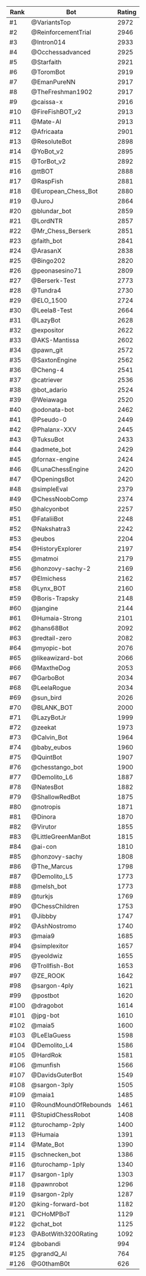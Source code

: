 Rank|Bot|Rating
---|---|---
#1|@VariantsTop|2972
#2|@ReinforcementTrial|2946
#3|@Intron014|2933
#4|@Occhessadvanced|2925
#5|@Starfaith|2921
#6|@ToromBot|2919
#7|@EmanPureNN|2917
#8|@TheFreshman1902|2917
#9|@caissa-x|2916
#10|@FireFishBOT_v2|2913
#11|@Mate-AI|2913
#12|@Africaata|2901
#13|@ResoluteBot|2898
#14|@YoBot_v2|2895
#15|@TorBot_v2|2892
#16|@ttBOT|2888
#17|@RaspFish|2881
#18|@European_Chess_Bot|2880
#19|@JuroJ|2864
#20|@blundar_bot|2859
#21|@LordNTR|2857
#22|@Mr_Chess_Berserk|2851
#23|@faith_bot|2841
#24|@ArasanX|2838
#25|@Bingo202|2820
#26|@peonasesino71|2809
#27|@Berserk-Test|2773
#28|@Tundra4|2730
#29|@ELO_1500|2724
#30|@Leela8-Test|2664
#31|@LazyBot|2628
#32|@expositor|2622
#33|@AKS-Mantissa|2602
#34|@pawn_git|2572
#35|@SaxtonEngine|2562
#36|@Cheng-4|2541
#37|@catriever|2536
#38|@bot_adario|2524
#39|@Weiawaga|2520
#40|@odonata-bot|2462
#41|@Pseudo-0|2449
#42|@Phalanx-XXV|2445
#43|@TuksuBot|2433
#44|@admete_bot|2429
#45|@fornax-engine|2424
#46|@LunaChessEngine|2420
#47|@OpeningsBot|2420
#48|@simpleEval|2379
#49|@ChessNoobComp|2374
#50|@halcyonbot|2257
#51|@FataliiBot|2248
#52|@Nakshatra3|2242
#53|@eubos|2204
#54|@HistoryExplorer|2197
#55|@matmoi|2179
#56|@honzovy-sachy-2|2169
#57|@Elmichess|2162
#58|@Lynx_BOT|2160
#59|@Boris-Trapsky|2148
#60|@jangine|2144
#61|@Humaia-Strong|2101
#62|@hans68Bot|2092
#63|@redtail-zero|2082
#64|@myopic-bot|2076
#65|@likeawizard-bot|2066
#66|@MaxtheDog|2053
#67|@GarboBot|2034
#68|@LeelaRogue|2034
#69|@sun_bird|2026
#70|@BLANK_BOT|2000
#71|@LazyBotJr|1999
#72|@zeekat|1973
#73|@Calvin_Bot|1964
#74|@baby_eubos|1960
#75|@QuintBot|1907
#76|@chesstango_bot|1900
#77|@Demolito_L6|1887
#78|@NatesBot|1882
#79|@ShallowRedBot|1875
#80|@notropis|1871
#81|@Dinora|1870
#82|@Virutor|1855
#83|@LittleGreenManBot|1815
#84|@ai-con|1810
#85|@honzovy-sachy|1808
#86|@The_Marcus|1798
#87|@Demolito_L5|1773
#88|@melsh_bot|1773
#89|@turkjs|1769
#90|@ChessChildren|1753
#91|@Jibbby|1747
#92|@AshNostromo|1740
#93|@maia9|1685
#94|@simplexitor|1657
#95|@yeoldwiz|1655
#96|@Trollfish-Bot|1653
#97|@ZE_ROOK|1642
#98|@sargon-4ply|1621
#99|@postbot|1620
#100|@dragobot|1614
#101|@jpg-bot|1610
#102|@maia5|1600
#103|@LeElaGuess|1598
#104|@Demolito_L4|1586
#105|@HardRok|1581
#106|@munfish|1566
#107|@DavidsGuterBot|1549
#108|@sargon-3ply|1505
#109|@maia1|1485
#110|@RoundMoundOfRebounds|1461
#111|@StupidChessRobot|1408
#112|@turochamp-2ply|1400
#113|@Humaia|1391
#114|@Mate_Bot|1390
#115|@schnecken_bot|1386
#116|@turochamp-1ply|1340
#117|@sargon-1ply|1303
#118|@pawnrobot|1296
#119|@sargon-2ply|1287
#120|@king-forward-bot|1182
#121|@CHoMPBoT|1129
#122|@chat_bot|1125
#123|@ABotWith3200Rating|1092
#124|@bobandi|994
#125|@grandQ_AI|764
#126|@G0thamB0t|626
